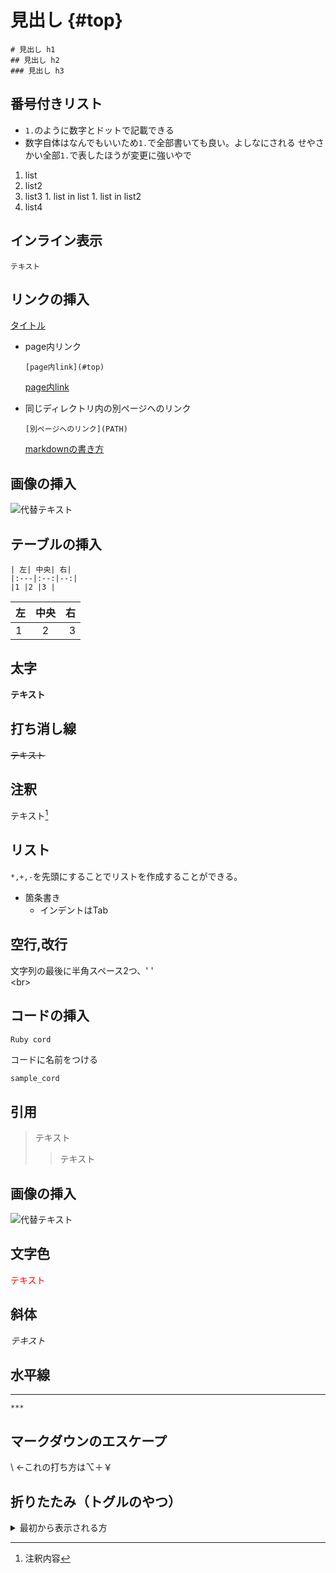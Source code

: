 # 見出し {#top}
  ```
  # 見出し h1 
  ## 見出し h2  
  ### 見出し h3  
  ```

## 番号付きリスト
  - `1.`のように数字とドットで記載できる
  - 数字自体はなんでもいいため`1.`で全部書いても良い。よしなにされる  せやさかい全部`1.`で表したほうが変更に強いやで
  
  1. list
  1. list2
  1. list3
    1. list in list
    1. list in list2
  1. list4

## インライン表示
`テキスト`

## リンクの挿入
[タイトル](URL)

- page内リンク
  ```
  [page内link](#top)
  ```
  [page内link](#top)

- 同じディレクトリ内の別ページへのリンク
  ```
  [別ページへのリンク](PATH)
  ```
  [markdownの書き方](about_markdown.md)

## 画像の挿入
![代替テキスト](URL "タイトル")

## テーブルの挿入
```
| 左| 中央| 右|
|:---|:--:|--:|
|1 |2 |3 |
```

|左| 中央| 右|
|:---|:--:|--:|
|1 |2 |3 |

## 太字
**テキスト**

## 打ち消し線
~~テキスト~~

## 注釈
テキスト[^1]
[^1]: 注釈内容

## リスト
`*,+,-`を先頭にすることでリストを作成することができる。
- 箇条書き
  - インデントはTab

## 空行,改行
文字列の最後に半角スペース2つ、'  '  
\<br>

## コードの挿入
``` Ruby cord ```

コードに名前をつける
```ruby:ruby.rb
sample_cord
```

## 引用
> テキスト
>> テキスト

## 画像の挿入
<image width="数値" alt="代替テキスト" src="URL">

## 文字色
<font color="Red">テキスト</font>

## 斜体
*テキスト*

## 水平線
***
```
***
```

## マークダウンのエスケープ
\ ←これの打ち方は⌥＋￥

## 折りたたみ（トグルのやつ）
  <details>
    <summary>最初から表示される方</summary>
    中に格納される方
  </details>  
